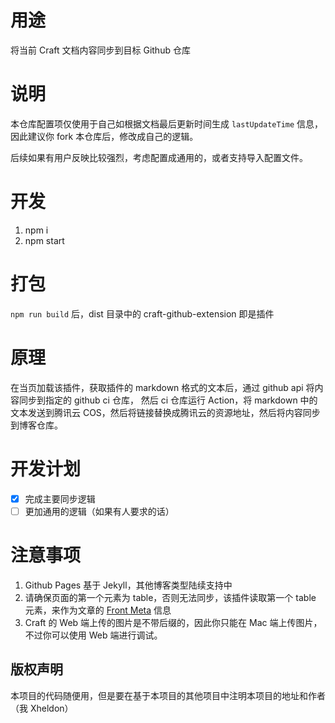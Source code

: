 # 用途

将当前 Craft 文档内容同步到目标 Github 仓库

# 说明

本仓库配置项仅使用于自己如根据文档最后更新时间生成 `lastUpdateTime` 信息，因此建议你 fork 本仓库后，修改成自己的逻辑。

后续如果有用户反映比较强烈，考虑配置成通用的，或者支持导入配置文件。

# 开发

1. npm i
2. npm start

# 打包

`npm run build` 后，dist 目录中的 craft-github-extension 即是插件

# 原理

在当页加载该插件，获取插件的 markdown 格式的文本后，通过 github api 将内容同步到指定的 github ci 仓库，
然后 ci 仓库运行 Action，将 markdown 中的文本发送到腾讯云 COS，然后将链接替换成腾讯云的资源地址，然后将内容同步到博客仓库。

# 开发计划

- [x] 完成主要同步逻辑
- [ ] 更加通用的逻辑（如果有人要求的话）

# 注意事项

1. Github Pages 基于 Jekyll，其他博客类型陆续支持中
2. 请确保页面的第一个元素为 table，否则无法同步，该插件读取第一个 table 元素，来作为文章的 [Front Meta](https://jekyllrb.com/docs/front-matter/) 信息
3. Craft 的 Web 端上传的图片是不带后缀的，因此你只能在 Mac 端上传图片，不过你可以使用 Web 端进行调试。

## 版权声明

本项目的代码随便用，但是要在基于本项目的其他项目中注明本项目的地址和作者（我 Xheldon）

